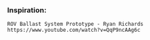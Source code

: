 ### Inspiration:

```
ROV Ballast System Prototype - Ryan Richards  https://www.youtube.com/watch?v=QqP9ncAAg6c

```
